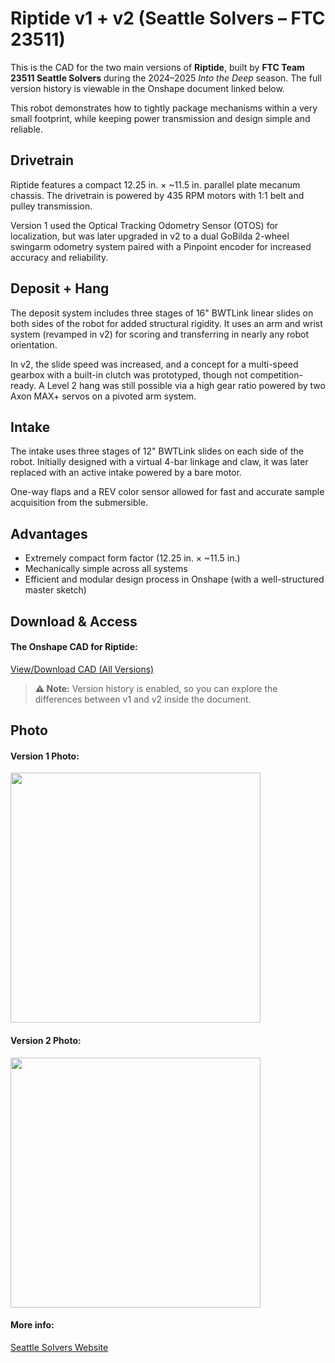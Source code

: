# Riptide v1 + v2 (Seattle Solvers – FTC 23511)

This is the CAD for the two main versions of **Riptide**, built by **FTC Team 23511 Seattle Solvers** during the 2024–2025 *Into the Deep* season. The full version history is viewable in the Onshape document linked below.

This robot demonstrates how to tightly package mechanisms within a very small footprint, while keeping power transmission and design simple and reliable.

## Drivetrain

Riptide features a compact 12.25 in. × ~11.5 in. parallel plate mecanum chassis. The drivetrain is powered by 435 RPM motors with 1:1 belt and pulley transmission.

Version 1 used the Optical Tracking Odometry Sensor (OTOS) for localization, but was later upgraded in v2 to a dual GoBilda 2-wheel swingarm odometry system paired with a Pinpoint encoder for increased accuracy and reliability.

## Deposit + Hang

The deposit system includes three stages of 16" BWTLink linear slides on both sides of the robot for added structural rigidity. It uses an arm and wrist system (revamped in v2) for scoring and transferring in nearly any robot orientation.

In v2, the slide speed was increased, and a concept for a multi-speed gearbox with a built-in clutch was prototyped, though not competition-ready. A Level 2 hang was still possible via a high gear ratio powered by two Axon MAX+ servos on a pivoted arm system.

## Intake

The intake uses three stages of 12" BWTLink slides on each side of the robot. Initially designed with a virtual 4-bar linkage and claw, it was later replaced with an active intake powered by a bare motor.

One-way flaps and a REV color sensor allowed for fast and accurate sample acquisition from the submersible.

## Advantages

- Extremely compact form factor (12.25 in. × ~11.5 in.)
- Mechanically simple across all systems
- Efficient and modular design process in Onshape (with a well-structured master sketch)

## Download & Access

#### The Onshape CAD for Riptide:

[View/Download CAD (All Versions)](https://cad.onshape.com/documents/ae5ff79658ff2a51ece82558/w/1babafd80652d7e5216f214c)

> **⚠️ Note:** Version history is enabled, so you can explore the differences between v1 and v2 inside the document.

## Photo

#### Version 1 Photo:
<style>img{border: 4px #1b1b1f;}</style>
<img height="400" src="/images/riptidev1.jpg" width="400"/>


#### Version 2 Photo:
<style>img{border: 4px #1b1b1f;}</style>
<img height="400" src="/images/riptidev2.jpg" width="400"/>

#### More info:

[Seattle Solvers Website](https://www.seattlesolvers.com/robots/into-the-deep-2024-2025)
